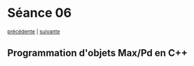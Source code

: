 # Séance 06

<p><sup><a href="../s05">précédente</a> | <a href="../s07">suivante</a></sup></p>

## Programmation d'objets Max/Pd en C++
